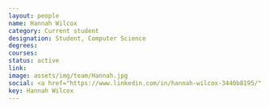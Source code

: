 ```yaml
---
layout: people
name: Hannah Wilcox
category: Current student
designation: Student, Computer Science
degrees: 
courses: 
status: active
link: 
image: assets/img/team/Hannah.jpg
social: <a href="https://www.linkedin.com/in/hannah-wilcox-3440b8195/" target="_blank"><i class="icofont-linkedin"></i></a><a href="mailto:hiwilcox@buffalo.edu" target="_blank"><i class="icofont-email"></i></a>
key: Hannah Wilcox
---
```


